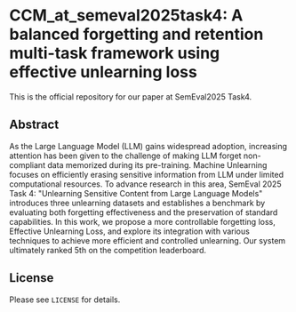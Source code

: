 # CCM_at_semeval2025task4: A balanced forgetting and retention multi-task framework using effective unlearning loss
This is the official repository for our paper at SemEval2025 Task4.

## Abstract

As the Large Language Model (LLM) gains widespread adoption, increasing attention has been given to the challenge of making LLM forget non-compliant data memorized during its pre-training. Machine Unlearning focuses on efficiently erasing sensitive information from LLM under limited computational resources. To advance research in this area, SemEval 2025 Task 4: "Unlearning Sensitive Content from Large Language Models" introduces three unlearning datasets and establishes a benchmark by evaluating both forgetting effectiveness and the preservation of standard capabilities. In this work, we propose a more controllable forgetting loss, Effective Unlearning Loss, and explore its integration with various techniques to achieve more efficient and controlled unlearning. Our system ultimately ranked 5th on the competition leaderboard.

## License

Please see `LICENSE` for details.
